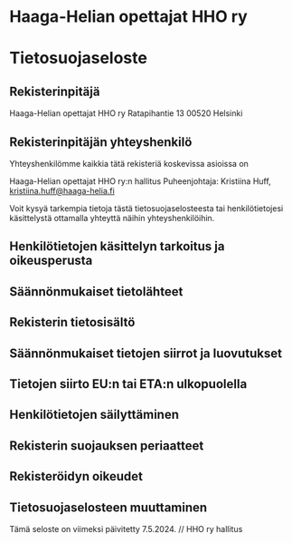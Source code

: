 # Haaga-Helian opettajat HHO ry
# Tietosuojaseloste

## Rekisterinpitäjä
Haaga-Helian opettajat HHO ry
Ratapihantie 13
00520 Helsinki

## Rekisterinpitäjän yhteyshenkilö
Yhteyshenkilömme kaikkia tätä rekisteriä koskevissa asioissa on

Haaga-Helian opettajat HHO ry:n hallitus
Puheenjohtaja: Kristiina Huff, [kristiina.huff@haaga-helia.fi](mailto:kristiina.huff@haaga-helia.fi)

Voit kysyä tarkempia tietoja tästä tietosuojaselosteesta tai henkilötietojesi käsittelystä ottamalla yhteyttä näihin yhteyshenkilöihin.


## Henkilötietojen käsittelyn tarkoitus ja oikeusperusta

###


### 


### 


### 


### 


## Säännönmukaiset tietolähteet



## Rekisterin tietosisältö



## Säännönmukaiset tietojen siirrot ja luovutukset


## Tietojen siirto EU:n tai ETA:n ulkopuolella




## Henkilötietojen säilyttäminen




## Rekisterin suojauksen periaatteet




## Rekisteröidyn oikeudet



## Tietosuojaselosteen muuttaminen










Tämä seloste on viimeksi päivitetty 7.5.2024. // HHO ry hallitus
